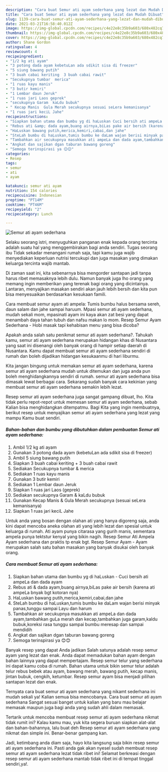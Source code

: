```yaml
---
description: "Cara buat Semur ati ayam sederhana yang lezat dan Mudah Dibuat"
title: "Cara buat Semur ati ayam sederhana yang lezat dan Mudah Dibuat"
slug: 1139-cara-buat-semur-ati-ayam-sederhana-yang-lezat-dan-mudah-dibuat
date: 2021-03-21T16:58:40.012Z
image: https://img-global.cpcdn.com/recipes/c4e22e8c35b9a603/680x482cq70/semur-ati-ayam-sederhana-foto-resep-utama.jpg
thumbnail: https://img-global.cpcdn.com/recipes/c4e22e8c35b9a603/680x482cq70/semur-ati-ayam-sederhana-foto-resep-utama.jpg
cover: https://img-global.cpcdn.com/recipes/c4e22e8c35b9a603/680x482cq70/semur-ati-ayam-sederhana-foto-resep-utama.jpg
author: Shane Gordon
ratingvalue: 4
reviewcount: 4
recipeingredient:
- "1/2 kg ati ayam"
- "3 potong dada ayam kebetuLan ada sdikit sisa di freezer"
- "5 siung bawang putih"
- "3 buah cabai keriting  3 buah cabai rawit"
- "Secukupnya tumbar  merica"
- "1 ruas kayu manis"
- "3 butir kemiri"
- "1 Lembar daun Jeruk"
- "1 ruas jari Laos geprek"
- "secukupnya Garam  kaLdu bubuk"
- " Kecap Manis  Gula Merah secukupnya sesuai seLera kemanisanya"
- "1 ruas jari keciL Jahe"
recipeinstructions:
- "Siapkan bahan utama dan bumbu yg di haLuskan Cuci bersih ati ampeLa dan dada ayam"
- "Rebus ati &amp; dada ayam,buang airnya,biLas pake air bersih (karena ati ampeLa bnyak bgt kotoran nya)"
- "HaLuskan bawang putih,merica,kemiri,cabai,dan jahe"
- "SteLah bumbu di haLuskan,tumis bumbu ke daLam wajan berisi minyak panas,tunggu sampai Layu dan harum"
- "Tambahkan air secukupnya masukkan ati ampeLa dan dada ayam,tambahkan guLa merah dan kecap,tambahkan juga garam,kaldu bubuk,koreksi rasa tunggu sampai bumbu meresap dan sampai mendidih"
- "Angkat dan sajikan dgan taburan bawang goreng"
- "Semoga terinspirasi ya 😊😊"
categories:
- Resep
tags:
- semur
- ati
- ayam

katakunci: semur ati ayam 
nutrition: 154 calories
recipecuisine: Indonesian
preptime: "PT14M"
cooktime: "PT46M"
recipeyield: "2"
recipecategory: Lunch

---
```



![Semur ati ayam sederhana](https://img-global.cpcdn.com/recipes/c4e22e8c35b9a603/680x482cq70/semur-ati-ayam-sederhana-foto-resep-utama.jpg)

Selaku seorang istri, menyuguhkan panganan enak kepada orang tercinta adalah suatu hal yang menggembirakan bagi anda sendiri. Tugas seorang ibu Tidak sekadar menangani rumah saja, tapi kamu juga wajib menyediakan keperluan nutrisi tercukupi dan juga masakan yang dimakan keluarga tercinta wajib mantab.

Di zaman  saat ini, kita sebenarnya bisa mengorder santapan jadi tanpa harus ribet memasaknya lebih dulu. Namun banyak juga lho orang yang memang ingin memberikan yang terenak bagi orang yang dicintainya. Lantaran, menyajikan masakan sendiri akan jauh lebih bersih dan kita pun bisa menyesuaikan berdasarkan kesukaan famili. 

Cara membuat semur ayam ati ampela: Tumis bumbu halus bersama sereh, daun salam dan jahe sampai haruum. Mpasi semur ati ayam sederhana, mudah sekali mom, mpasinati ayam ini kaya akan zat besi yang dapat menambah daya tahan tubuh dan nafsu makan lo mom. Resep Semur Ayam Sederhana - Hobi masak tapi kehabisan menu yang bisa dicoba?

Apakah anda salah satu penikmat semur ati ayam sederhana?. Tahukah kamu, semur ati ayam sederhana merupakan hidangan khas di Nusantara yang saat ini disenangi oleh banyak orang di hampir setiap daerah di Nusantara. Kamu dapat membuat semur ati ayam sederhana sendiri di rumah dan boleh dijadikan hidangan kesukaanmu di hari liburmu.

Kita jangan bingung untuk memakan semur ati ayam sederhana, karena semur ati ayam sederhana mudah untuk ditemukan dan juga anda pun boleh menghidangkannya sendiri di rumah. semur ati ayam sederhana bisa dimasak lewat berbagai cara. Sekarang sudah banyak cara kekinian yang membuat semur ati ayam sederhana semakin lebih lezat.

Resep semur ati ayam sederhana juga sangat gampang dibuat, lho. Kita tidak perlu repot-repot untuk memesan semur ati ayam sederhana, sebab Kalian bisa menghidangkan ditempatmu. Bagi Kita yang ingin membuatnya, berikut resep untuk menyajikan semur ati ayam sederhana yang lezat yang mampu Kamu buat sendiri.

<!--inarticleads1-->

##### Bahan-bahan dan bumbu yang dibutuhkan dalam pembuatan Semur ati ayam sederhana:

1. Ambil 1/2 kg ati ayam
1. Gunakan 3 potong dada ayam (kebetuLan ada sdikit sisa di freezer)
1. Ambil 5 siung bawang putih
1. Siapkan 3 buah cabai keriting + 3 buah cabai rawit
1. Sediakan Secukupnya tumbar &amp; merica
1. Sediakan 1 ruas kayu manis
1. Gunakan 3 butir kemiri
1. Sediakan 1 Lembar daun Jeruk
1. Siapkan 1 ruas jari Laos (geprek)
1. Sediakan secukupnya Garam &amp; kaLdu bubuk
1. Gunakan  Kecap Manis &amp; Gula Merah secukupnya (sesuai seLera kemanisanya)
1. Siapkan 1 ruas jari keciL Jahe


Untuk anda yang bosan dengan olahan ati yang hanya digoreng saja, anda kini dapat mencoba aneka olahan ati yang lebih lezat dan spesial untuk keluarga di rumah. Ati ayam punya citarasa yang gurih manis, sementara ampela punya tektstur kenyal yang bikin nagih. Resep Semur Ati Ampela Ayam sederhana dan praktis tp enak bgt. Resep Semur Ayam - Ayam merupakan salah satu bahan masakan yang banyak disukai oleh banyak orang. 

<!--inarticleads2-->

##### Cara membuat Semur ati ayam sederhana:

1. Siapkan bahan utama dan bumbu yg di haLuskan - Cuci bersih ati ampeLa dan dada ayam
1. Rebus ati &amp; dada ayam,buang airnya,biLas pake air bersih (karena ati ampeLa bnyak bgt kotoran nya)
1. HaLuskan bawang putih,merica,kemiri,cabai,dan jahe
1. SteLah bumbu di haLuskan,tumis bumbu ke daLam wajan berisi minyak panas,tunggu sampai Layu dan harum
1. Tambahkan air secukupnya masukkan ati ampeLa dan dada ayam,tambahkan guLa merah dan kecap,tambahkan juga garam,kaldu bubuk,koreksi rasa tunggu sampai bumbu meresap dan sampai mendidih
1. Angkat dan sajikan dgan taburan bawang goreng
1. Semoga terinspirasi ya 😊😊


Banyak resep yang dapat Anda jadikan Salah satunya adalah resep semur ayam yang lezat dan enak. Anda dapat memadukan bahan ayam dengan bahan lainnya yang dapat mempertajam. Resep semur telur yang sederhana ini dapat kamu coba di rumah. Bahan utama untuk bikin semur telur adalah telur rebus bebek atau ayam, bawang merah, bawang putih, kecap manis, jintan bubuk, cengkih, ketumbar. Resep semur ayam bisa menjadi pilihan santapan lezat dan enak. 

Ternyata cara buat semur ati ayam sederhana yang nikamt sederhana ini mudah sekali ya! Kalian semua bisa mencobanya. Cara buat semur ati ayam sederhana Sangat sesuai banget untuk kalian yang baru mau belajar memasak maupun juga bagi anda yang sudah ahli dalam memasak.

Tertarik untuk mencoba membuat resep semur ati ayam sederhana nikmat tidak rumit ini? Kalau kamu mau, yuk kita segera buruan siapkan alat-alat dan bahan-bahannya, lalu buat deh Resep semur ati ayam sederhana yang nikmat dan simple ini. Benar-benar gampang kan. 

Jadi, ketimbang anda diam saja, hayo kita langsung saja bikin resep semur ati ayam sederhana ini. Pasti anda gak akan nyesel sudah membuat resep semur ati ayam sederhana lezat tidak ribet ini! Selamat berkreasi dengan resep semur ati ayam sederhana mantab tidak ribet ini di tempat tinggal sendiri,ya!.

